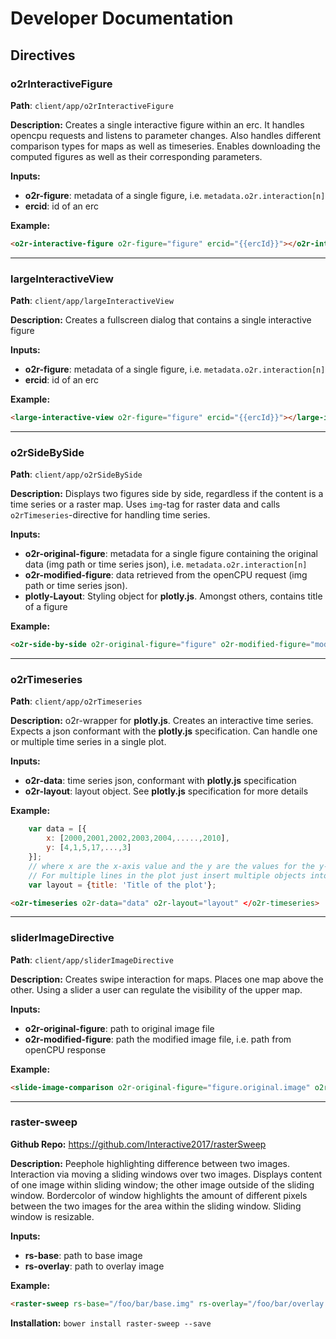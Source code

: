 # Developer Documentation

## Directives

### **o2rInteractiveFigure**

__Path__: `client/app/o2rInteractiveFigure`

__Description:__ Creates a single interactive figure within an erc. It handles opencpu requests and listens to parameter changes. Also handles different comparison types for maps as well as timeseries. Enables downloading the computed figures as well as their corresponding parameters.

__Inputs:__
  - __o2r-figure__: metadata of a single figure, i.e. `metadata.o2r.interaction[n]` 
  - __ercid__: id of an erc

__Example:__
```html 
<o2r-interactive-figure o2r-figure="figure" ercid="{{ercId}}"></o2r-interactive-figure>
```

***

### **largeInteractiveView**

__Path__: `client/app/largeInteractiveView`

__Description:__ Creates a fullscreen dialog that contains a single interactive figure  

__Inputs:__ 
  - __o2r-figure__: metadata of a single figure, i.e. `metadata.o2r.interaction[n]` 
  - __ercid__: id of an erc

__Example:__
```html 
<large-interactive-view o2r-figure="figure" ercid="{{ercId}}"></large-interactive-view>
```

***

### **o2rSideBySide**

__Path__: `client/app/o2rSideBySide`

__Description:__ Displays two figures side by side, regardless if the content is a time series or a raster map. Uses `img`-tag for raster data and calls `o2rTimeseries`-directive for handling time series.

__Inputs:__ 
  - __o2r-original-figure__: metadata for a single figure containing the original data (img path or time series json), i.e. `metadata.o2r.interaction[n]`  
  - __o2r-modified-figure__:  data retrieved from the openCPU request (img path or time series json).
  - __plotly-Layout__: Styling object for __plotly.js__. Amongst others, contains title of a figure 

__Example:__
```html 
<o2r-side-by-side o2r-original-figure="figure" o2r-modified-figure="modifiedFigure" plotly-Layout="layout"></o2r-side-by-side>
```

***

### **o2rTimeseries**

__Path__: `client/app/o2rTimeseries`

__Description:__ o2r-wrapper for __plotly.js__. Creates an interactive time series. Expects a json conformant with the __plotly.js__ specification. Can handle one or multiple time series in a single plot.

__Inputs:__ 
  - __o2r-data__: time series json, conformant with __plotly.js__ specification
  - __o2r-layout__:  layout object. See __plotly.js__ specification for more details

__Example:__
```javascript
    var data = [{
        x: [2000,2001,2002,2003,2004,.....,2010],
        y: [4,1,5,17,...,3]
    }];
    // where x are the x-axis value and the y are the values for the y-axis. 
    // For multiple lines in the plot just insert multiple objects into the array.
    var layout = {title: 'Title of the plot'};
```
```html 
<o2r-timeseries o2r-data="data" o2r-layout="layout" </o2r-timeseries>
```

***    

### **sliderImageDirective**

__Path__: `client/app/sliderImageDirective`

__Description:__ Creates swipe interaction for maps. Places one map above the other. Using a slider a user can regulate the visibility of the upper map.

__Inputs:__ 
  - __o2r-original-figure__: path to original image file 
  - __o2r-modified-figure__: path the modified image file, i.e. path from openCPU response

__Example:__ 
```html 
<slide-image-comparison o2r-original-figure="figure.original.image" o2r-modified-figure="figure.modifiedFigure"></slide-image-comparison>
```

***

### **raster-sweep**
__Github Repo:__ https://github.com/Interactive2017/rasterSweep  

__Description:__ Peephole highlighting difference between two images. Interaction via moving a sliding windows over two images. Displays content of one image within sliding window; the other image outside of the sliding window. Bordercolor of window highlights the amount of different pixels between the two images for the area within the sliding window. Sliding window is resizable.

__Inputs:__ 
  - __rs-base__: path to base image
  - __rs-overlay__: path to overlay image

__Example:__  
```html 
<raster-sweep rs-base="/foo/bar/base.img" rs-overlay="/foo/bar/overlay.img"></raster-sweep>
```

__Installation:__ `bower install raster-sweep --save`
